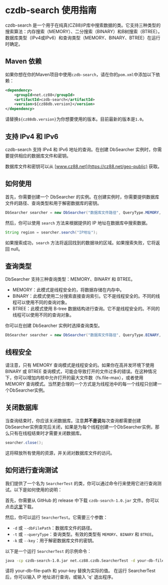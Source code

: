 # czdb-search 使用指南

czdb-search 是一个用于在纯真(CZ88)IP库中搜索数据的类。它支持三种类型的搜索算法：内存搜索（MEMORY）、二分搜索（BINARY）和B树搜索（BTREE）。数据库类型（IPv4或IPv6）和查询类型（MEMORY、BINARY、BTREE）在运行时确定。

## Maven 依赖

如果你想在你的Maven项目中使用`czdb-search`，请在你的`pom.xml`中添加以下依赖：

```xml
<dependency>
    <groupId>net.cz88</groupId>
    <artifactId>czdb-search</artifactId>
    <version>${cz88db.version}</version>
</dependency>
```
请替换`${cz88db.version}`为你想要使用的版本。目前最新的版本是`1.0`。

## 支持 IPv4 和 IPv6

czdb-search 支持 IPv4 和 IPv6 地址的查询。在创建 DbSearcher 实例时，你需要提供相应的数据库文件和密钥。

数据库文件和密钥可以从 [www.cz88.net](https://cz88.net/geo-public) 获取。

## 如何使用

首先，你需要创建一个 DbSearcher 的实例。在创建实例时，你需要提供数据库文件的路径、查询类型和用于解密数据库的密钥。

```java
DbSearcher searcher = new DbSearcher("数据库文件路径", QueryType.MEMORY, "密钥");
```

然后，你可以使用 `search` 方法来根据提供的 IP 地址在数据库中搜索数据。

```java
String region = searcher.search("IP地址");
```

如果搜索成功，`search` 方法将返回找到的数据块的区域。如果搜索失败，它将返回 null。

## 查询类型

DbSearcher 支持三种查询类型：MEMORY、BINARY 和 BTREE。

- MEMORY：此模式是线程安全的，将数据存储在内存中。
- BINARY：此模式使用二分搜索直接查询索引。它不是线程安全的。不同的线程可以使用不同的查询对象。
- BTREE：此模式使用 B-tree 数据结构进行查询。它不是线程安全的。不同的线程可以使用不同的查询对象。

你可以在创建 DbSearcher 实例时选择查询类型。

```java
DbSearcher searcher = new DbSearcher("数据库文件路径", QueryType.BINARY, "密钥");
```

## 线程安全

请注意，只有 MEMORY 查询模式是线程安全的。如果你在高并发环境下使用 BINARY 或 BTREE 查询模式，可能会导致打开的文件过多的错误。在这种情况下，你可以增加内核中允许打开的最大文件数（fs.file-max），或者使用 MEMORY 查询模式。当然更合理的一个方式是为线程池中的每一个线程只创建一个DbSearcher实例。

## 关闭数据库

当查询结束时，你应该关闭数据库。注意**并不是说**每次查询都需要创建DbSearcher实例查完后关闭，如果是为每个线程创建一个DbSearcher实例，那么只有在线程结束时才需要关闭数据库。

```java
searcher.close();
```

这将释放所有使用的资源，并关闭对数据库文件的访问。

## 如何进行查询测试

我们提供了一个名为 `SearcherTest` 的类，你可以通过命令行来使用它进行查询测试。以下是如何使用的说明：

首先，你需要从 GitHub 的 release 中下载 `czdb-search-1.0.jar` 文件。你可以点击[这里](https://github.com/tagphi/czdb-search-java/releases)下载。

然后，你可以运行 `SearcherTest`。它需要三个参数：

- `-d` 或 `--dbFilePath`：数据库文件的路径。
- `-t` 或 `--queryType`：查询类型。有效的类型有 `MEMORY`、`BINARY` 和 `BTREE`。
- `-k` 或 `--key`：用于解密数据库文件的密钥。

以下是一个运行 `SearcherTest` 的示例命令：

```bash
java -cp czdb-search-1.0.jar net.cz88.czdb.SearcherTest -d your-db-file-path -t MEMORY -k your-key
```

请将 your-db-file-path 和 your-key 替换为实际的值。  在运行 SearcherTest 后，你可以输入 IP 地址进行查询，或输入 'q' 退出程序。